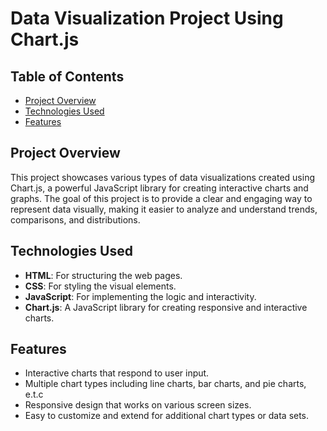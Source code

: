 # Data Visualization Project Using Chart.js

## Table of Contents
- [Project Overview](#project-overview)
- [Technologies Used](#technologies-used)
- [Features](#features)


## Project Overview
This project showcases various types of data visualizations created using Chart.js, a powerful JavaScript library for creating interactive charts and graphs.
The goal of this project is to provide a clear and engaging way to represent data visually, making it easier to analyze and understand trends, comparisons, and distributions.

## Technologies Used
- **HTML**: For structuring the web pages.
- **CSS**: For styling the visual elements.
- **JavaScript**: For implementing the logic and interactivity.
- **Chart.js**: A JavaScript library for creating responsive and interactive charts.

## Features
- Interactive charts that respond to user input.
- Multiple chart types including line charts, bar charts, and pie charts, e.t.c
- Responsive design that works on various screen sizes.
- Easy to customize and extend for additional chart types or data sets.
